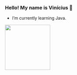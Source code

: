 ### Hello! My name is Vinícius 👋



- I’m currently learning Java.
  
 <div>
  <a href="https://github.com/viniciusdsv93">
  <img height="150em" src="https://github-readme-stats.vercel.app/api/top-langs/?username=viniciusdsv93&layout=compact&langs_count=7&theme=dark"/>
 </div>

##
  
>
